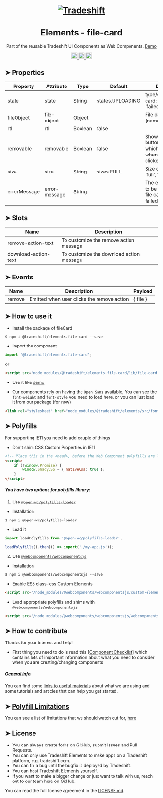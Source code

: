 <h1 align="center">
    <a href="https://tradeshift.com/">
      <img alt="Tradeshift" src="https://tradeshift.com/wp-content/themes/Tradeshift/img/brand/logo-black.png"/>
    </a>
</h1>

<h1 align="center">Elements - file-card</h1>

<p align="center">
  Part of the reusable Tradeshift UI Components as Web Components.
    <a href="https://tradeshift.github.io/elements/?path=/story/ts-file-card--default">
      Demo
    </a>
</p>

<p align="center">
    <a href="https://www.npmjs.com/package/@tradeshift/elements.file-card">
      <img alt="NPM Version" src="https://badgen.net/npm/v/@tradeshift/elements.file-card" height="20"/>
    </a>
    <a href="https://npmcharts.com/compare/@tradeshift/elements.file-card?minimal=true">
		  <img alt="Downloads per month" src="https://badgen.net/npm/dm/@tradeshift/elements.file-card" height="20"/>
		</a>
		<a href="https://www.npmjs.com/browse/depended/@tradeshift/elements.file-card">
		  <img alt="Dependent packages" src="https://badgen.net/npm/dependents/@tradeshift/elements.file-card" height="20"/>
		</a>
</p>

<style>
  table {
        width:100%;
  }
</style>

## ➤ Properties

| Property | Attribute | Type | Default | Description |
| --- | --- | --- | --- | --- |
| state | state | String | states.UPLOADING | type/state of the file card: 'download', 'failed', 'uploading' |
| fileObject | file-object | Object |  | File data object, {name, size, ...} |
| rtl | rtl | Boolean | false |  |
| removable | removable | Boolean | false | Show a remove button on the card, which emit an event when it's been clicked |
| size | size | String | sizes.FULL | Size of the file card: 'full','medium','small' |
| errorMessage | error-message | String |  | The error message to be shown on the file card when it's in failed state |

## ➤ Slots

| Name                 | Description                              |
| -------------------- | ---------------------------------------- |
| remove-action-text   | To customize the remove action message   |
| download-action-text | To customize the download action message |

## ➤ Events

| Name   | Description                                | Payload  |
| ------ | ------------------------------------------ | -------- |
| remove | Emitted when user clicks the remove action | { file } |

## ➤ How to use it

- Install the package of fileCard

```shell
$ npm i @tradeshift/elements.file-card --save
```

- Import the component

```js
import '@tradeshift/elements.file-card';
```

or

```html
<script src="node_modules/@tradeshift/elements.file-card/lib/file-card.umd.js"></script>
```

- Use it like [demo]("https://tradeshift.github.io/elements/?path=/story/ts-file-card--default")

- Our components rely on having the `Open Sans` available, You can see the `font-weight` and `font-style` you need to load [here](https://github.com/Tradeshift/elements/blob/master/packages/core/src/fonts.css), or you can just load it from our package (for now)

```html
<link rel="stylesheet" href="node_modules/@tradeshift/elements/src/fonts.css" />
```

## ➤ Polyfills

For supporting IE11 you need to add couple of things

- Don't shim CSS Custom Properties in IE11

```html
<!-- Place this in the <head>, before the Web Component polyfills are loaded -->
<script>
	if (!window.Promise) {
		window.ShadyCSS = { nativeCss: true };
	}
</script>
```

##### You have two options for polyfills library:

1. Use [`@open-wc/polyfills-loader`](https://github.com/open-wc/open-wc/tree/master/packages/polyfills-loader)

- Installation

```shell
$ npm i @open-wc/polyfills-loader
```

- Load it

```js
import loadPolyfills from '@open-wc/polyfills-loader';

loadPolyfills().then(() => import('./my-app.js'));
```

2. Use [`@webcomponents/webcomponentsjs`](https://github.com/webcomponents/polyfills/tree/master/packages/webcomponentsjs)

- Installation

```hell
$ npm i @webcomponents/webcomponentsjs --save
```

- Enable ES5 class-less Custom Elements

```html
<script src="/node_modules/@webcomponents/webcomponentsjs/custom-elements-es5-adapter.js"></script>
```

- Load appropriate polyfills and shims with [`@webcomponents/webcomponentsjs`](https://github.com/webcomponents/webcomponentsjs)

```html
<script src="/node_modules/@webcomponents/webcomponentsjs/webcomponents-loader.js" defer></script>
```

## ➤ How to contribute

Thanks for your interest and help!

- First thing you need to do is read this [[Component Checklist](https://github.com/Tradeshift/elements/wiki/Component-checklist)] which contains lots of important information about what you need to consider when you are creating/changing components

##### [General info](https://github.com/Tradeshift/elements/wiki/Useful-materials-starter)

You can find some [links to useful materials](https://github.com/Tradeshift/elements/wiki/Useful-materials-starter) about what we are using and some tutorials and articles that can help you get started.

## ➤ [Polyfill Limitations](https://github.com/Tradeshift/elements/wiki/Polyfill-Limitations)

You can see a list of limitations that we should watch out for, [here](https://github.com/Tradeshift/elements/wiki/Polyfill-Limitations)

## ➤ License

- You can always create forks on GitHub, submit Issues and Pull Requests.
- You can only use Tradeshift Elements to make apps on a Tradeshift platform, e.g. tradeshift.com.
- You can fix a bug until the bugfix is deployed by Tradeshift.
- You can host Tradeshift Elements yourself.
- If you want to make a bigger change or just want to talk with us, reach out to our team here on GitHub.

You can read the full license agreement in the [LICENSE.md](https://github.com/Tradeshift/elements/blob/master/LICENSE.md).
